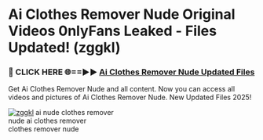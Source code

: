 # Ai Clothes Remover Nude Original Videos 0nlyFans Leaked - Files Updated! (zggkl)

<h3>🔴 CLICK HERE 🌐==►► <a href="https://tinyurl.com/5h6xmrr3" rel="nofollow">Ai Clothes Remover Nude Updated Files</a></h3>

Get Ai Clothes Remover Nude and all content. Now you can access all videos and pictures of Ai Clothes Remover Nude. New Updated Files 2025!

[![zggkl](https://i.imgur.com/KVD873Z.gif)](https://tinyurl.com/5h6xmrr3)
ai nude clothes remover<br>
nude ai clothes remover<br>
clothes remover nude